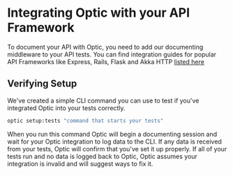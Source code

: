 # Integrating Optic with your API Framework

To document your API with Optic, you need to add our documenting middleware to your API tests. You can find integration guides for popular API Frameworks like Express, Rails, Flask and Akka HTTP [listed here](/example-fixtures/index.md)

## Verifying Setup
We've created a simple CLI command you can use to test if you've integrated Optic into your tests correctly.
```bash
optic setup:tests "command that starts your tests"
``` 

When you run this command Optic will begin a documenting session and wait for your Optic integration to log data to the CLI. If any data is received from your tests, Optic will confirm that you've set it up properly. If all of your tests run and no data is logged back to Optic, Optic assumes your integration is invalid and will suggest ways to fix it. 

